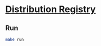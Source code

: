 # [Distribution Registry](https://distribution.github.io/distribution/)

## Run

```sh
make run
```
